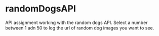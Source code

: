 # randomDogsAPI
API assignment working with the random dogs API. 
Select a number between 1 adn 50 to log the url of random dog images you want to see.
